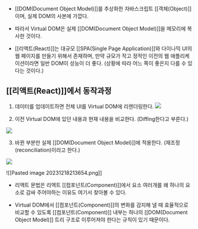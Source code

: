 - [[DOM(Document Object Model)]]를 추상화한 자바스크립트 [[객체(Object)]]이며, 실제 DOM의 사본에 가깝다.
- 따라서 Virtual DOM은 실제 [[DOM(Document Object Model)]]을 메모리에 복사한 것이다.

- [[리액트(React)]]는 대규모 [[SPA(Single Page Application)]]와 다이나믹 UI의 웹 페이지를 만들기 위해서 존재하며, 만약 규모가 작고 정적인 이전의 웹 애플리케이션이라면 일반 DOM이 성능이 더 좋다. (상황에 따라 어느 쪽이 좋은지 다를 수 있다는 것이다.)


## [[리액트(React)]]에서 동작과정

1. 데이터를 업데이트하면 전체 UI를 Virtual DOM에 리렌더링한다.
![](https://blog.kakaocdn.net/dn/ZWUVL/btrqIsDpGw0/MHm6awjZ4yb3lFdPwgMMw1/img.png)

2. 이전 Virtual DOM에 있던 내용과 현재 내용을 비교한다. (Diffing한다고 부른다.)

![](https://blog.kakaocdn.net/dn/eDYS8l/btrqFkNpiqH/mzedSHhNlO61c5nb2HMKwk/img.png)

3. 바뀐 부분만 실제 [[DOM(Document Object Model)]]에 적용한다. (재조정(reconciliation)이라고 한다.)

![](https://blog.kakaocdn.net/dn/OXLn4/btrqIsckSo4/aP37ktXfhVVINPg6hbiCeK/img.png)


![[Pasted image 20231218213654.png]]

- 리액트 문법은 리액트 [[컴포넌트(Component)]]에서 요소 여러개를 왜 하나의 요소로 감싸 주어야하는 이유도 여기서 찾아볼 수 있다.

- Virtual DOM에서 [[컴포넌트(Component)]]의 변화를 감지해 낼 때 효율적으로 비교할 수 있도록 [[컴포넌트(Component)]] 내부는 하나의 [[DOM(Document Object Model)]] 트리 구조로 이루어져야 한다는 규칙이 있기 때문이다.
